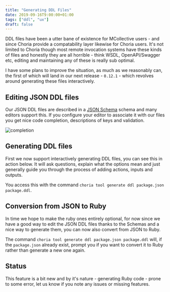```yaml
---
title: "Generating DDL Files"
date: 2019-09-16T9:00:00+01:00
tags: ["ddl", "ux"]
draft: false
---
```


DDL files have been a utter bane of existence for MCollective users - and since Choria provide a compatability layer likewise for Choria users. It's not limited to Choria though most remote invocation systems have these kinds of files and honestly they are all horrible - think WSDL, OpenAPI/Swagger etc, editing and maintaining any of these is really sub optimal.

I have some plans to improve the situation, as much as we reasonably can, the first of which will land in our next release - `0.12.1` - which revolves around generating these files interactively.

<!--more-->

## Editing JSON DDL files

Our JSON DDL files are described in a [JSON Schema](http://choria.io/schemas/mcorpc/ddl/v1/agent.json) schema and many editors support this.  If you configure your editor to associate it with our files you get nice code completion, descriptions of keys and validation.

![completion](completion.png)

## Generating DDL files

First we now support interactively generating DDL files, you can see this in action below. It will ask questions, explain what the options mean and just generally guide you through the process of adding actions, inputs and outputs.

<script id="asciicast-268302" src="https://asciinema.org/a/268302.js" async></script>

You access this with the command `choria tool generate ddl package.json package.ddl`.

## Conversion from JSON to Ruby

In time we hope to make the ruby ones entirely optional, for now since we have a good way to edit the JSON DDL files thanks to the Schemas and a nice way to generate them, you can now also convert from JSON to Ruby.

The command `choria tool generate ddl package.json package.ddl` will, if the `package.json` already exist, prompt you if you want to convert it to Ruby rather than generate a new one again.

## Status

This feature is a bit new and by it's nature - generating Ruby code - prone to some error, let us know if you note any issues or missing features.